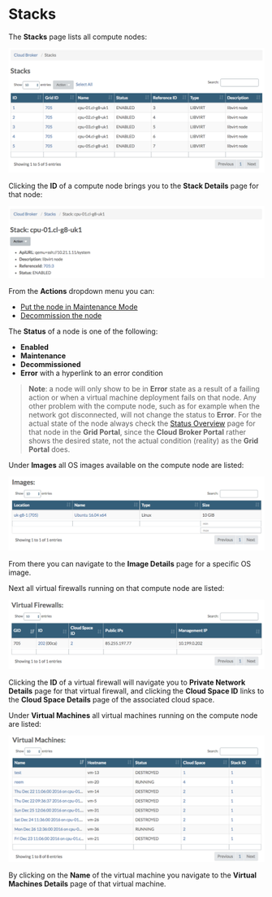 # Stacks

The **Stacks** page lists all compute nodes:

![](../../.gitbook/assets/stacks%20%284%29.png)

Clicking the **ID** of a compute node brings you to the **Stack Details** page for that node:

![](../../.gitbook/assets/stackdetails.png)

From the **Actions** dropdown menu you can:

* [Put the node in Maintenance Mode](../sysadmin/putting_node_in_maintenance_mode.md)
* [Decommission the node](../sysadmin/decommission_node.md)

The **Status** of a node is one of the following:

* **Enabled**
* **Maintenance**
* **Decommissioned**
* **Error** with a hyperlink to an error condition

> **Note**: a node will only show to be in **Error** state as a result of a failing action or when a virtual machine deployment fails on that node. Any other problem with the compute node, such as for example when the network got disconnected, will not change the status to **Error**. For the actual state of the node always check the [Status Overview](../gridportal/statusoverview.md) page for that node in the **Grid Portal**, since the **Cloud Broker Portal** rather shows the desired state, not the actual condition \(reality\) as the **Grid Portal** does.

Under **Images** all OS images available on the compute node are listed:

![](../../.gitbook/assets/images.png)

From there you can navigate to the **Image Details** page for a specific OS image.

Next all virtual firewalls running on that compute node are listed:

![](../../.gitbook/assets/virtualfirewalls%20%281%29.png)

Clicking the **ID** of a virtual firewall will navigate you to **Private Network Details** page for that virtual firewall, and clicking the **Cloud Space ID** links to the **Cloud Space Details** page of the associated cloud space.

Under **Virtual Machines** all virtual machines running on the compute node are listed:

![](../../.gitbook/assets/virtualmachines%20%283%29.png)

By clicking on the **Name** of the virtual machine you navigate to the **Virtual Machines Details** page of that virtual machine.

